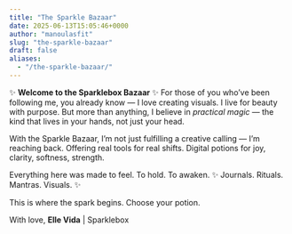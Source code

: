 ```yaml
---
title: "The Sparkle Bazaar"
date: 2025-06-13T15:05:46+0000
author: "manoulasfit"
slug: "the-sparkle-bazaar"
draft: false
aliases:
  - "/the-sparkle-bazaar/"
---
```


✨ **Welcome to the Sparklebox Bazaar** ✨
For those of you who’ve been following me, you already know — I love creating visuals. I live for beauty with purpose. But more than anything, I believe in *practical magic* — the kind that lives in your hands, not just your head.

With the Sparkle Bazaar, I’m not just fulfilling a creative calling — I’m reaching back. Offering real tools for real shifts. Digital potions for joy, clarity, softness, strength.

Everything here was made to feel. To hold. To awaken.
✨ Journals. Rituals. Mantras. Visuals. ✨

This is where the spark begins.
Choose your potion.

With love,
**Elle Vida** | Sparklebox